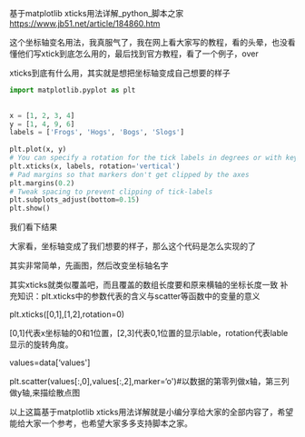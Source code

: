 基于matplotlib xticks用法详解_python_脚本之家 https://www.jb51.net/article/184860.htm

这个坐标轴变名用法，我真服气了，我在网上看大家写的教程，看的头晕，也没看懂他们写xtick到底怎么用的，最后找到官方教程，看了一个例子，over

xticks到底有什么用，其实就是想把坐标轴变成自己想要的样子


```py
import matplotlib.pyplot as plt
 
 
x = [1, 2, 3, 4]
y = [1, 4, 9, 6]
labels = ['Frogs', 'Hogs', 'Bogs', 'Slogs']
 
plt.plot(x, y)
# You can specify a rotation for the tick labels in degrees or with keywords.
plt.xticks(x, labels, rotation='vertical')
# Pad margins so that markers don't get clipped by the axes
plt.margins(0.2)
# Tweak spacing to prevent clipping of tick-labels
plt.subplots_adjust(bottom=0.15)
plt.show()
```
我们看下结果



大家看，坐标轴变成了我们想要的样子，那么这个代码是怎么实现的了

其实非常简单，先画图，然后改变坐标轴名字

其实xticks就类似覆盖吧，而且覆盖的数组长度要和原来横轴的坐标长度一致
补充知识：plt.xticks中的参数代表的含义与scatter等函数中的变量的意义

plt.xticks([0,1],[1,2],rotation=0)

[0,1]代表x坐标轴的0和1位置，[2,3]代表0,1位置的显示lable，rotation代表lable显示的旋转角度。

values=data[‘values']

plt.scatter(values[:,0],values[:,2],marker=‘o')#以数据的第零列做x轴，第三列做y轴,来描绘散点图

以上这篇基于matplotlib xticks用法详解就是小编分享给大家的全部内容了，希望能给大家一个参考，也希望大家多多支持脚本之家。